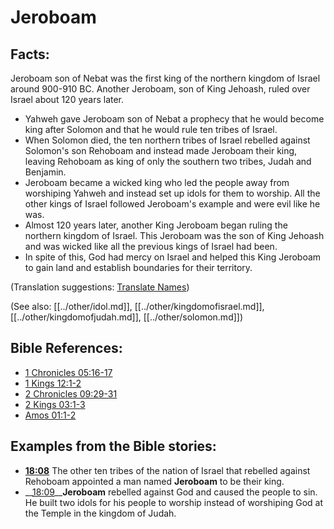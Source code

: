 # Jeroboam #

## Facts: ##

Jeroboam son of Nebat was the first king of the northern kingdom of Israel around 900-910 BC. Another Jeroboam, son of King Jehoash, ruled over Israel about 120 years later.

* Yahweh gave Jeroboam son of Nebat a prophecy that he would become king after Solomon and that he would rule ten tribes of Israel.
* When Solomon died, the ten northern tribes of Israel rebelled against Solomon's son Rehoboam and instead made Jeroboam their king, leaving Rehoboam as king of only the southern two tribes, Judah and Benjamin.
* Jeroboam became a wicked king who led the people away from worshiping Yahweh and instead set up idols for them to worship. All the other kings of Israel followed Jeroboam's example and were evil like he was.
* Almost 120 years later, another King Jeroboam began ruling the northern kingdom of Israel. This Jeroboam was the son of King Jehoash and was wicked like all the previous kings of Israel had been.
* In spite of this, God had mercy on Israel and helped this King Jeroboam to gain land and establish boundaries for their territory.

(Translation suggestions: [Translate Names](en/ta-vol1/translate/man/translate-names))

(See also: [[../other/idol.md]], [[../other/kingdomofisrael.md]], [[../other/kingdomofjudah.md]], [[../other/solomon.md]])

## Bible References: ##

* [1 Chronicles 05:16-17](en/tn/1ch/help/05/16)
* [1 Kings 12:1-2](en/tn/1ki/help/12/01)
* [2 Chronicles 09:29-31](en/tn/2ch/help/09/29)
* [2 Kings 03:1-3](en/tn/2ki/help/03/01)
* [Amos 01:1-2](en/tn/amo/help/01/01)

## Examples from the Bible stories: ##

* __[18:08](en/tn/obs/help/18/08)__ The other ten tribes of the nation of Israel that rebelled against Rehoboam appointed a man named __Jeroboam__  to be their king.
* __[18:09](en/tn/obs/help/18/09)____Jeroboam__  rebelled against God and caused the people to sin. He built two idols for his people to worship instead of worshiping God at the Temple in the kingdom of Judah.